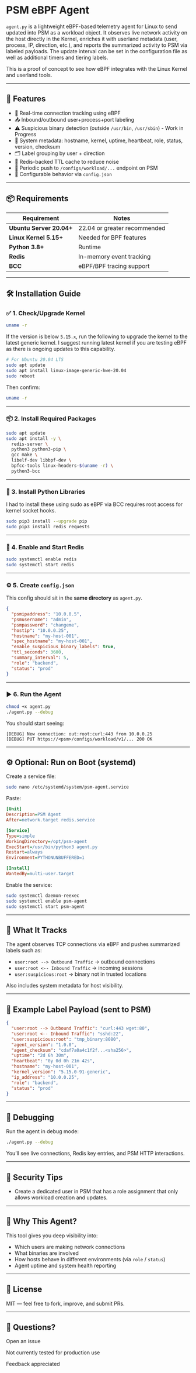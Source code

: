# PSM eBPF Agent

`agent.py` is a lightweight eBPF-based telemetry agent for Linux to send updated into PSM as a workload object. It observes live network activity on the host directly in the Kernel, enriches it with userland metadata (user, process, IP, direction, etc.), and reports the summarized activity to PSM via labeled payloads. The update interval can be set in the configuration file as well as additional timers and tiering labels. 

This is a proof of concept to see how eBPF integrates with the Linux Kernel and userland tools. 

---

## 🚀 Features

- 🧠 Real-time connection tracking using eBPF
- 📤 Inbound/outbound user+process+port labeling
- ⚠️ Suspicious binary detection (outside `/usr/bin`, `/usr/sbin`) - Work in Progress 
- 🧠 System metadata: hostname, kernel, uptime, heartbeat, role, status, version, checksum
- 🗂 Label grouping by user + direction
- 🧊 Redis-backed TTL cache to reduce noise
- 🔄 Periodic push to `/configs/workload/...` endpoint on PSM
- 🔧 Configurable behavior via `config.json`

---

## 📦 Requirements

| Requirement | Notes |
|-------------|-------|
| **Ubuntu Server 20.04+** | 22.04 or greater recommended |
| **Linux Kernel 5.15+**   | Needed for BPF features |
| **Python 3.8+**          | Runtime |
| **Redis**                | In-memory event tracking |
| **BCC**                  | eBPF/BPF tracing support |

---

## 🛠 Installation Guide

### ✅ 1. Check/Upgrade Kernel

```bash
uname -r
```

If the version is below `5.15.x`, run the following to upgrade the kernel to the latest generic kernel. I suggest running latest kernel if you are 
testing eBPF as there is ongoing updates to this capability. 

```bash
# For Ubuntu 20.04 LTS
sudo apt update
sudo apt install linux-image-generic-hwe-20.04
sudo reboot
```

Then confirm:

```bash
uname -r
```

---

### 📦 2. Install Required Packages

```bash
sudo apt update
sudo apt install -y \
  redis-server \
  python3 python3-pip \
  gcc make \
  libelf-dev libbpf-dev \
  bpfcc-tools linux-headers-$(uname -r) \
  python3-bcc
```

---

### 🐍 3. Install Python Libraries

I had to install these using sudo as eBPF via BCC requires root access for kernel socket hooks. 

```bash
sudo pip3 install --upgrade pip
sudo pip3 install redis requests
```

---

### 🚦 4. Enable and Start Redis

```bash
sudo systemctl enable redis
sudo systemctl start redis
```

---

### ⚙️ 5. Create `config.json`

This config should sit in the **same directory** as `agent.py`.

```json
{
  "psmipaddress": "10.0.0.5",
  "psmusername": "admin",
  "psmpassword": "changeme",
  "hostip": "10.0.0.25",
  "hostname": "my-host-001",
  "spec_hostname": "my-host-001",
  "enable_suspicious_binary_labels": true,
  "ttl_seconds": 3600,
  "summary_interval": 5,
  "role": "backend",
  "status": "prod"
}
```

---

### ▶️ 6. Run the Agent

```bash
chmod +x agent.py
./agent.py --debug
```

You should start seeing:

```text
[DEBUG] New connection: out:root:curl:443 from 10.0.0.25
[DEBUG] PUT https://<psm>/configs/workload/v1/... 200 OK
```

---

## ⚙️ Optional: Run on Boot (systemd)

Create a service file:

```bash
sudo nano /etc/systemd/system/psm-agent.service
```

Paste:

```ini
[Unit]
Description=PSM Agent
After=network.target redis.service

[Service]
Type=simple
WorkingDirectory=/opt/psm-agent
ExecStart=/usr/bin/python3 agent.py
Restart=always
Environment=PYTHONUNBUFFERED=1

[Install]
WantedBy=multi-user.target
```

Enable the service:

```bash
sudo systemctl daemon-reexec
sudo systemctl enable psm-agent
sudo systemctl start psm-agent
```

---

## 🧪 What It Tracks

The agent observes TCP connections via eBPF and pushes summarized labels such as:

- `user:root --> Outbound Traffic` → outbound connections
- `user:root <-- Inbound Traffic` → incoming sessions
- `user:suspicious:root` → binary not in trusted locations

Also includes system metadata for host visibility.

---

## 🧾 Example Label Payload (sent to PSM)

```json
{
  "user:root --> Outbound Traffic": "curl:443 wget:80",
  "user:root <-- Inbound Traffic": "sshd:22",
  "user:suspicious:root": "tmp_binary:8080",
  "agent_version": "1.0.0",
  "agent_checksum": "cdaf7a0a4c1f2f...<sha256>",
  "uptime": "2d 6h 30m",
  "heartbeat": "0y 0d 0h 21m 42s",
  "hostname": "my-host-001",
  "kernel_version": "5.15.0-91-generic",
  "ip_address": "10.0.0.25",
  "role": "backend",
  "status": "prod"
}
```

---

## 🐞 Debugging

Run the agent in debug mode:

```bash
./agent.py --debug
```

You’ll see live connections, Redis key entries, and PSM HTTP interactions.

---

## 🔐 Security Tips

- Create a dedicated user in PSM that has a role assignment that only allows workload creation and updates. 

---

## 🧠 Why This Agent?

This tool gives you deep visibility into:

- Which users are making network connections
- What binaries are involved
- How hosts behave in different environments (via `role` / `status`)
- Agent uptime and system health reporting

---

## 📄 License

MIT — feel free to fork, improve, and submit PRs.

---

## 💬 Questions?

Open an issue 

Not currently tested for production use 

Feedback appreciated 
